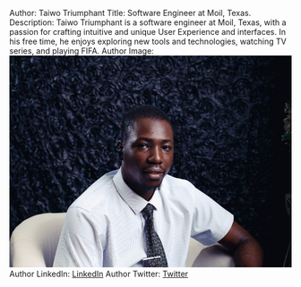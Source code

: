 Author: Taiwo Triumphant Title: Software Engineer at Moil, Texas. Description: Taiwo Triumphant is a software engineer at Moil, Texas, with a passion for crafting intuitive and unique User Experience and interfaces. In his free time, he enjoys exploring new tools and technologies, watching TV series, and playing FIFA. Author Image: ![oreoluwa-ajayi](./assets/taiwo-triumphant.jpg) Author LinkedIn:
[LinkedIn](https://www.linkedin.com/in/taiwo-triumphant-codex) Author Twitter:
[Twitter](https://x.com/DumbDevs)
